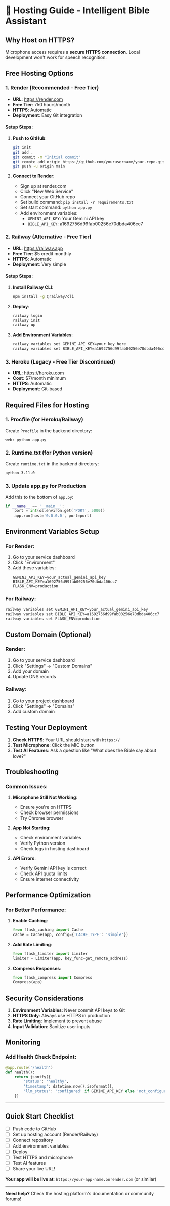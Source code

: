 # 🚀 Hosting Guide - Intelligent Bible Assistant

## Why Host on HTTPS?

Microphone access requires a **secure HTTPS connection**. Local development won't work for speech recognition.

## Free Hosting Options

### 1. **Render** (Recommended - Free Tier)
- **URL**: https://render.com
- **Free Tier**: 750 hours/month
- **HTTPS**: Automatic
- **Deployment**: Easy Git integration

#### Setup Steps:
1. **Push to GitHub**:
   ```bash
   git init
   git add .
   git commit -m "Initial commit"
   git remote add origin https://github.com/yourusername/your-repo.git
   git push -u origin main
   ```

2. **Connect to Render**:
   - Sign up at render.com
   - Click "New Web Service"
   - Connect your GitHub repo
   - Set build command: `pip install -r requirements.txt`
   - Set start command: `python app.py`
   - Add environment variables:
     - `GEMINI_API_KEY`: Your Gemini API key
     - `BIBLE_API_KEY`: a1692756d99fab00256e70dbda406cc7

### 2. **Railway** (Alternative - Free Tier)
- **URL**: https://railway.app
- **Free Tier**: $5 credit monthly
- **HTTPS**: Automatic
- **Deployment**: Very simple

#### Setup Steps:
1. **Install Railway CLI**:
   ```bash
   npm install -g @railway/cli
   ```

2. **Deploy**:
   ```bash
   railway login
   railway init
   railway up
   ```

3. **Add Environment Variables**:
   ```bash
   railway variables set GEMINI_API_KEY=your_key_here
   railway variables set BIBLE_API_KEY=a1692756d99fab00256e70dbda406cc7
   ```

### 3. **Heroku** (Legacy - Free Tier Discontinued)
- **URL**: https://heroku.com
- **Cost**: $7/month minimum
- **HTTPS**: Automatic
- **Deployment**: Git-based

## Required Files for Hosting

### 1. **Procfile** (for Heroku/Railway)
Create `Procfile` in the backend directory:
```
web: python app.py
```

### 2. **Runtime.txt** (for Python version)
Create `runtime.txt` in the backend directory:
```
python-3.11.0
```

### 3. **Update app.py** for Production
Add this to the bottom of `app.py`:
```python
if __name__ == '__main__':
    port = int(os.environ.get('PORT', 5000))
    app.run(host='0.0.0.0', port=port)
```

## Environment Variables Setup

### For Render:
1. Go to your service dashboard
2. Click "Environment"
3. Add these variables:
   ```
   GEMINI_API_KEY=your_actual_gemini_api_key
   BIBLE_API_KEY=a1692756d99fab00256e70dbda406cc7
   FLASK_ENV=production
   ```

### For Railway:
```bash
railway variables set GEMINI_API_KEY=your_actual_gemini_api_key
railway variables set BIBLE_API_KEY=a1692756d99fab00256e70dbda406cc7
railway variables set FLASK_ENV=production
```

## Custom Domain (Optional)

### Render:
1. Go to your service dashboard
2. Click "Settings" → "Custom Domains"
3. Add your domain
4. Update DNS records

### Railway:
1. Go to your project dashboard
2. Click "Settings" → "Domains"
3. Add custom domain

## Testing Your Deployment

1. **Check HTTPS**: Your URL should start with `https://`
2. **Test Microphone**: Click the MIC button
3. **Test AI Features**: Ask a question like "What does the Bible say about love?"

## Troubleshooting

### Common Issues:

1. **Microphone Still Not Working**:
   - Ensure you're on HTTPS
   - Check browser permissions
   - Try Chrome browser

2. **App Not Starting**:
   - Check environment variables
   - Verify Python version
   - Check logs in hosting dashboard

3. **API Errors**:
   - Verify Gemini API key is correct
   - Check API quota limits
   - Ensure internet connectivity

## Performance Optimization

### For Better Performance:
1. **Enable Caching**:
   ```python
   from flask_caching import Cache
   cache = Cache(app, config={'CACHE_TYPE': 'simple'})
   ```

2. **Add Rate Limiting**:
   ```python
   from flask_limiter import Limiter
   limiter = Limiter(app, key_func=get_remote_address)
   ```

3. **Compress Responses**:
   ```python
   from flask_compress import Compress
   Compress(app)
   ```

## Security Considerations

1. **Environment Variables**: Never commit API keys to Git
2. **HTTPS Only**: Always use HTTPS in production
3. **Rate Limiting**: Implement to prevent abuse
4. **Input Validation**: Sanitize user inputs

## Monitoring

### Add Health Check Endpoint:
```python
@app.route('/health')
def health():
    return jsonify({
        'status': 'healthy',
        'timestamp': datetime.now().isoformat(),
        'llm_status': 'configured' if GEMINI_API_KEY else 'not_configured'
    })
```

---

## Quick Start Checklist

- [ ] Push code to GitHub
- [ ] Set up hosting account (Render/Railway)
- [ ] Connect repository
- [ ] Add environment variables
- [ ] Deploy
- [ ] Test HTTPS and microphone
- [ ] Test AI features
- [ ] Share your live URL!

**Your app will be live at**: `https://your-app-name.onrender.com` (or similar)

---

**Need help?** Check the hosting platform's documentation or community forums! 